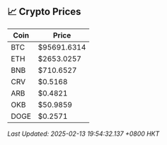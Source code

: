 ## 📈 Crypto Prices

| Coin | Price |
| ---- | ----- |
| BTC | $95691.6314 |
| ETH | $2653.0257 |
| BNB | $710.6527 |
| CRV | $0.5168 |
| ARB | $0.4821 |
| OKB | $50.9859 |
| DOGE | $0.2571 |

_Last Updated: 2025-02-13 19:54:32.137 +0800 HKT_